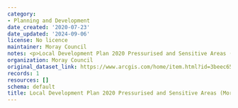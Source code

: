 ```yaml
---
category:
- Planning and Development
date_created: '2020-07-23'
date_updated: '2024-09-06'
license: No licence
maintainer: Moray Council
notes: <p>Local Development Plan 2020 Pressurised and Sensitive Areas (Moray)</p>
organization: Moray Council
original_dataset_link: https://www.arcgis.com/home/item.html?id=3beec65098004c05b227737e9e637c5c
records: 1
resources: []
schema: default
title: Local Development Plan 2020 Pressurised and Sensitive Areas (Moray)
---
```

